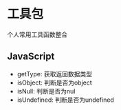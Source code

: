 # 工具包

个人常用工具函数整合

## JavaScript

- getType: 获取返回数据类型
- isObject: 判断是否为object
- isNull: 判断是否为nul
- isUndefined: 判断是否为undefined
